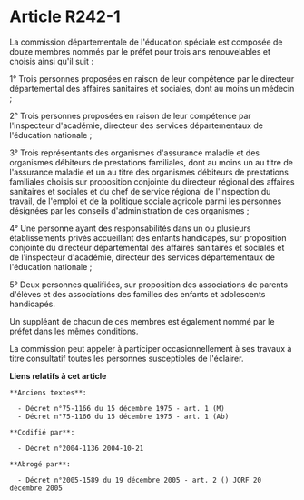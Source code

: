# Article R242-1

La commission départementale de l'éducation spéciale est composée de douze membres nommés par le préfet pour trois ans
renouvelables et choisis ainsi qu'il suit :

1° Trois personnes proposées en raison de leur compétence par le directeur départemental des affaires sanitaires et sociales,
dont au moins un médecin ;

2° Trois personnes proposées en raison de leur compétence par l'inspecteur d'académie, directeur des services départementaux
de l'éducation nationale ;

3° Trois représentants des organismes d'assurance maladie et des organismes débiteurs de prestations familiales, dont au
moins un au titre de l'assurance maladie et un au titre des organismes débiteurs de prestations familiales choisis sur
proposition conjointe du directeur régional des affaires sanitaires et sociales et du chef de service régional de
l'inspection du travail, de l'emploi et de la politique sociale agricole parmi les personnes désignées par les conseils
d'administration de ces organismes ;

4° Une personne ayant des responsabilités dans un ou plusieurs établissements privés accueillant des enfants handicapés, sur
proposition conjointe du directeur départemental des affaires sanitaires et sociales et de l'inspecteur d'académie, directeur
des services départementaux de l'éducation nationale ;

5° Deux personnes qualifiées, sur proposition des associations de parents d'élèves et des associations des familles des
enfants et adolescents handicapés.

Un suppléant de chacun de ces membres est également nommé par le préfet dans les mêmes conditions.

La commission peut appeler à participer occasionnellement à ses travaux à titre consultatif toutes les personnes susceptibles
de l'éclairer.

**Liens relatifs à cet article**

	**Anciens textes**:

	  - Décret n°75-1166 du 15 décembre 1975 - art. 1 (M)
	  - Décret n°75-1166 du 15 décembre 1975 - art. 1 (Ab)

	**Codifié par**:

	  - Décret n°2004-1136 2004-10-21

	**Abrogé par**:

	  - Décret n°2005-1589 du 19 décembre 2005 - art. 2 () JORF 20 décembre 2005
